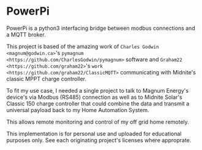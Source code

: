 PowerPi
=======

PowerPi is a python3 interfacing bridge between modbus connections and a MQTT broker.

This project is based of the amazing work of `Charles Godwin <magnum@godwin.ca>`'s `pymagnum <https://github.com/CharlesGodwin/pymagnum>` software and `Graham22 <https://github.com/graham22>`'s `work <https://github.com/graham22/ClassicMQTT>` communicating with Midnite's classic MPPT charge controller.  

To fit my use case, I needed a single project to talk to Magnum Energy's device's via Modbus (RS485) connection as well as to Midnite Solar's Classic 150 charge controller that could combine the data and transmit a universal payload back to my Home Automation System.

This allows remote monitoring and control of my off grid home remotely.

This implementation is for personal use and uploaded for educational purposes only.  See each originating project's licenses where approprate.